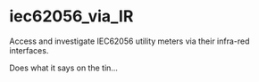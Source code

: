 # iec62056_via_IR
Access and investigate IEC62056 utility meters via their infra-red interfaces.

Does what it says on the tin...
